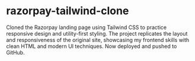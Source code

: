 # razorpay-tailwind-clone
Cloned the Razorpay landing page using Tailwind CSS to practice responsive design and utility-first styling. The project replicates the layout and responsiveness of the original site, showcasing my frontend skills with clean HTML and modern UI techniques. Now deployed and pushed to GitHub.
